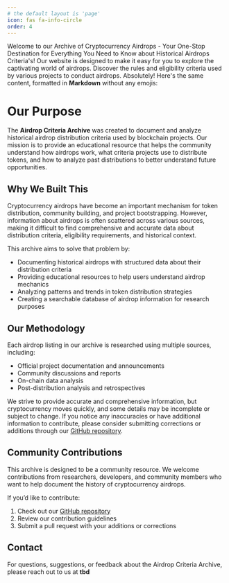 ```yaml
---
# the default layout is 'page'
icon: fas fa-info-circle
order: 4
---
```


[comment]: <> (> Add Markdown syntax content to file `_tabs/about.md`{: .filepath } and it will show up on this page.{: .prompt-tip })
Welcome to our Archive of Cryptocurrency Airdrops - Your One-Stop Destination for Everything You Need to Know about Historical Airdrops Criteria's! Our website is designed to make it easy for you to explore the captivating world of airdrops. Discover the rules and eligibility criteria used by various projects to conduct airdrops.
Absolutely! Here's the same content, formatted in **Markdown** without any emojis:

# Our Purpose

The **Airdrop Criteria Archive** was created to document and analyze historical airdrop distribution criteria used by blockchain projects. Our mission is to provide an educational resource that helps the community understand how airdrops work, what criteria projects use to distribute tokens, and how to analyze past distributions to better understand future opportunities.


## Why We Built This

Cryptocurrency airdrops have become an important mechanism for token distribution, community building, and project bootstrapping. However, information about airdrops is often scattered across various sources, making it difficult to find comprehensive and accurate data about distribution criteria, eligibility requirements, and historical context.

This archive aims to solve that problem by:

- Documenting historical airdrops with structured data about their distribution criteria  
- Providing educational resources to help users understand airdrop mechanics  
- Analyzing patterns and trends in token distribution strategies  
- Creating a searchable database of airdrop information for research purposes  


## Our Methodology

Each airdrop listing in our archive is researched using multiple sources, including:

- Official project documentation and announcements  
- Community discussions and reports  
- On-chain data analysis  
- Post-distribution analysis and retrospectives  

We strive to provide accurate and comprehensive information, but cryptocurrency moves quickly, and some details may be incomplete or subject to change. If you notice any inaccuracies or have additional information to contribute, please consider submitting corrections or additions through our [GitHub repository](https://github.com/).

## Community Contributions

This archive is designed to be a community resource. We welcome contributions from researchers, developers, and community members who want to help document the history of cryptocurrency airdrops.

If you’d like to contribute:

1. Check out our [GitHub repository](https://github.com/)  
2. Review our contribution guidelines  
3. Submit a pull request with your additions or corrections  

## Contact

For questions, suggestions, or feedback about the Airdrop Criteria Archive, please reach out to us at **tbd** 
